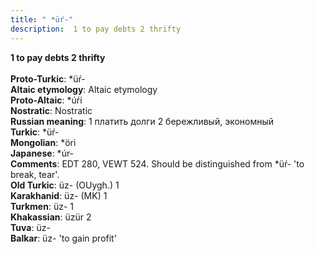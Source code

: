 ```yaml
---
title: " *üŕ-"
description:  1 to pay debts 2 thrifty
---
```

<strong> 1 to pay debts 2 thrifty</strong><br><br>
<strong>Proto-Turkic</strong>:  *üŕ-<br>
<strong>Altaic etymology</strong>:  Altaic etymology<br>
<strong> Proto-Altaic</strong>:  *úŕi<br>
<strong>Nostratic</strong>:  Nostratic<br>
<strong>Russian meaning</strong>:  1 платить долги 2 бережливый, экономный<br>
<strong>Turkic</strong>:  *üŕ-<br>
<strong>Mongolian</strong>:  *öri<br>
<strong>Japanese</strong>:  *úr-<br>
<strong>Comments</strong>:  EDT 280, VEWT 524. Should be distinguished from *üŕ- 'to break, tear'.<br>
<strong>Old Turkic</strong>:  üz- (OUygh.) 1<br>
<strong>Karakhanid</strong>:  üz- (MK) 1<br>
<strong>Turkmen</strong>:  üz- 1<br>
<strong>Khakassian</strong>:  üzür 2<br>
<strong>Tuva</strong>:  üz-<br>
<strong>Balkar</strong>:  üz- 'to gain profit'<br>


